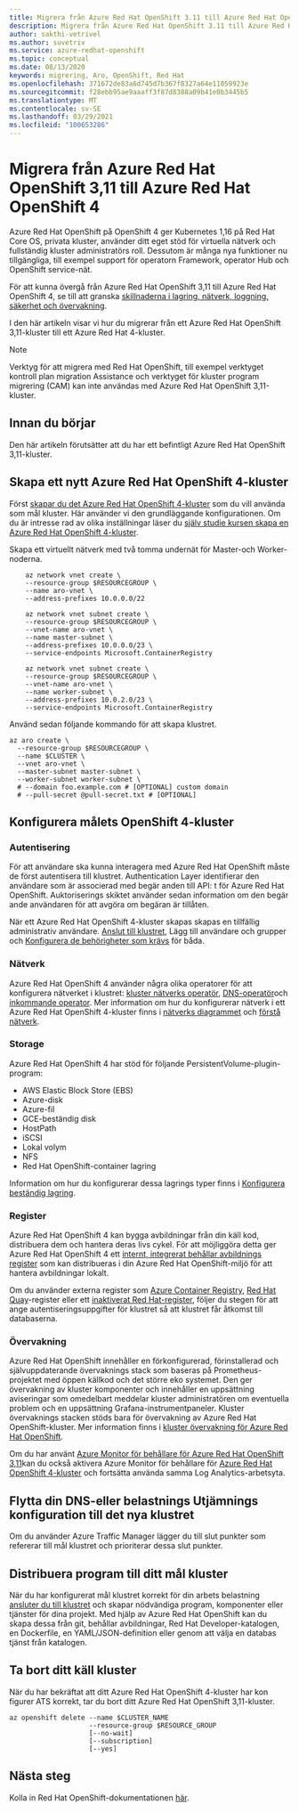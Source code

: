 ```yaml
---
title: Migrera från Azure Red Hat OpenShift 3.11 till Azure Red Hat OpenShift 4
description: Migrera från Azure Red Hat OpenShift 3.11 till Azure Red Hat OpenShift 4
author: sakthi-vetrivel
ms.author: suvetriv
ms.service: azure-redhat-openshift
ms.topic: conceptual
ms.date: 08/13/2020
keywords: migrering, Aro, OpenShift, Red Hat
ms.openlocfilehash: 371672de83a6d745d7b367f8327a64e11059923e
ms.sourcegitcommit: f28ebb95ae9aaaff3f87d8388a09b41e0b3445b5
ms.translationtype: MT
ms.contentlocale: sv-SE
ms.lasthandoff: 03/29/2021
ms.locfileid: "100653286"
---
```

# <a name="migrate-from-azure-red-hat-openshift-311-to-azure-red-hat-openshift-4"></a>Migrera från Azure Red Hat OpenShift 3,11 till Azure Red Hat OpenShift 4

Azure Red Hat OpenShift på OpenShift 4 ger Kubernetes 1,16 på Red Hat Core OS, privata kluster, använder ditt eget stöd för virtuella nätverk och fullständig kluster administratörs roll. Dessutom är många nya funktioner nu tillgängliga, till exempel support för operatorn Framework, operator Hub och OpenShift service-nät.

För att kunna övergå från Azure Red Hat OpenShift 3,11 till Azure Red Hat OpenShift 4, se till att granska [skillnaderna i lagring, nätverk, loggning, säkerhet och övervakning](https://docs.openshift.com/container-platform/4.4/migration/migrating_3_4/planning-migration-3-to-4.html).

I den här artikeln visar vi hur du migrerar från ett Azure Red Hat OpenShift 3,11-kluster till ett Azure Red Hat 4-kluster.

> [!NOTE]
> Verktyg för att migrera med Red Hat OpenShift, till exempel verktyget kontroll plan migration Assistance och verktyget för kluster program migrering (CAM) kan inte användas med Azure Red Hat OpenShift 3,11-kluster.

## <a name="before-you-begin"></a>Innan du börjar

Den här artikeln förutsätter att du har ett befintligt Azure Red Hat OpenShift 3,11-kluster.

## <a name="create-a-target-azure-red-hat-openshift-4-cluster"></a>Skapa ett nytt Azure Red Hat OpenShift 4-kluster

Först [skapar du det Azure Red Hat OpenShift 4-kluster](tutorial-create-cluster.md) som du vill använda som mål kluster. Här använder vi den grundläggande konfigurationen. Om du är intresse rad av olika inställningar läser du [själv studie kursen skapa en Azure Red Hat OpenShift 4-kluster](tutorial-create-cluster.md).

Skapa ett virtuellt nätverk med två tomma undernät för Master-och Worker-noderna.

```azurecli-interactive
    az network vnet create \
    --resource-group $RESOURCEGROUP \
    --name aro-vnet \
    --address-prefixes 10.0.0.0/22

    az network vnet subnet create \
    --resource-group $RESOURCEGROUP \
    --vnet-name aro-vnet \
    --name master-subnet \
    --address-prefixes 10.0.0.0/23 \
    --service-endpoints Microsoft.ContainerRegistry

    az network vnet subnet create \
    --resource-group $RESOURCEGROUP \
    --vnet-name aro-vnet \
    --name worker-subnet \
    --address-prefixes 10.0.2.0/23 \
    --service-endpoints Microsoft.ContainerRegistry
```

Använd sedan följande kommando för att skapa klustret.

```azurecli-interactive
az aro create \
  --resource-group $RESOURCEGROUP \
  --name $CLUSTER \
  --vnet aro-vnet \
  --master-subnet master-subnet \
  --worker-subnet worker-subnet \
  # --domain foo.example.com # [OPTIONAL] custom domain
  # --pull-secret @pull-secret.txt # [OPTIONAL]
```

## <a name="configure-the-target-openshift-4-cluster"></a>Konfigurera målets OpenShift 4-kluster

### <a name="authentication"></a>Autentisering

För att användare ska kunna interagera med Azure Red Hat OpenShift måste de först autentisera till klustret. Authentication Layer identifierar den användare som är associerad med begär anden till API: t för Azure Red Hat OpenShift. Auktoriserings skiktet använder sedan information om den begär ande användaren för att avgöra om begäran är tillåten.

När ett Azure Red Hat OpenShift 4-kluster skapas skapas en tillfällig administrativ användare. [Anslut till klustret](tutorial-connect-cluster.md), Lägg till användare och grupper och [Konfigurera de behörigheter som krävs](https://docs.openshift.com/container-platform/4.6/authentication/understanding-authentication.html) för båda.

### <a name="networking"></a>Nätverk

Azure Red Hat OpenShift 4 använder några olika operatorer för att konfigurera nätverket i klustret: [kluster nätverks operatör](https://docs.openshift.com/container-platform/4.6/networking/cluster-network-operator.html#nw-cluster-network-operator_cluster-network-operator), [DNS-operatör](https://docs.openshift.com/container-platform/4.6/networking/dns-operator.html)och [inkommande operator](https://docs.openshift.com/container-platform/4.6/networking/ingress-operator.html). Mer information om hur du konfigurerar nätverk i ett Azure Red Hat OpenShift 4-kluster finns i [nätverks diagrammet](concepts-networking.md) och [förstå nätverk](https://docs.openshift.com/container-platform/4.6/networking/understanding-networking.html).

### <a name="storage"></a>Storage
Azure Red Hat OpenShift 4 har stöd för följande PersistentVolume-plugin-program:

- AWS Elastic Block Store (EBS)
- Azure-disk
- Azure-fil
- GCE-beständig disk
- HostPath
- iSCSI
- Lokal volym
- NFS
- Red Hat OpenShift-container lagring

Information om hur du konfigurerar dessa lagrings typer finns i [Konfigurera beständig lagring](https://access.redhat.com/documentation/azure_red_hat_openshift/4/html/storage/configuring-persistent-storage).

### <a name="registry"></a>Register

Azure Red Hat OpenShift 4 kan bygga avbildningar från din käll kod, distribuera dem och hantera deras livs cykel. För att möjliggöra detta ger Azure Red Hat OpenShift 4 ett [internt, integrerat behållar avbildnings register](https://docs.openshift.com/container-platform/4.6/registry/registry-options.html) som kan distribueras i din Azure Red Hat OpenShift-miljö för att hantera avbildningar lokalt.

Om du använder externa register som [Azure Container Registry](../container-registry/index.yml), [Red Hat Quay](https://docs.openshift.com/container-platform/4.6/registry/registry-options.html#registry-quay-overview_registry-options)-register eller ett [inaktiverat Red Hat-register](https://docs.openshift.com/container-platform/4.6/registry/registry-options.html#registry-authentication-enabled-registry-overview_registry-options), följer du stegen för att ange autentiseringsuppgifter för klustret så att klustret får åtkomst till databaserna.

### <a name="monitoring"></a>Övervakning

Azure Red Hat OpenShift innehåller en förkonfigurerad, förinstallerad och självuppdaterande övervaknings stack som baseras på Prometheus-projektet med öppen källkod och det större eko systemet. Den ger övervakning av kluster komponenter och innehåller en uppsättning aviseringar som omedelbart meddelar kluster administratören om eventuella problem och en uppsättning Grafana-instrumentpaneler. Kluster övervaknings stacken stöds bara för övervakning av Azure Red Hat OpenShift-kluster. Mer information finns i [kluster övervakning för Azure Red Hat OpenShift](https://docs.openshift.com/container-platform/4.6/monitoring/understanding-the-monitoring-stack.html).

Om du har använt [Azure Monitor för behållare för Azure Red Hat OpenShift 3,11](../azure-monitor/containers/container-insights-azure-redhat-setup.md)kan du också aktivera Azure Monitor för behållare för [Azure Red Hat OpenShift 4-kluster](../azure-monitor/containers/container-insights-azure-redhat4-setup.md) och fortsätta använda samma Log Analytics-arbetsyta.

## <a name="move-your-dns-or-load-balancer-configuration-to-the-new-cluster"></a>Flytta din DNS-eller belastnings Utjämnings konfiguration till det nya klustret

Om du använder Azure Traffic Manager lägger du till slut punkter som refererar till mål klustret och prioriterar dessa slut punkter.

## <a name="deploy-application-to-your-target-cluster"></a>Distribuera program till ditt mål kluster

När du har konfigurerat mål klustret korrekt för din arbets belastning [ansluter du till klustret](tutorial-connect-cluster.md) och skapar nödvändiga program, komponenter eller tjänster för dina projekt. Med hjälp av Azure Red Hat OpenShift kan du skapa dessa från git, behållar avbildningar, Red Hat Developer-katalogen, en Dockerfile, en YAML/JSON-definition eller genom att välja en databas tjänst från katalogen.

## <a name="delete-your-source-cluster"></a>Ta bort ditt käll kluster
När du har bekräftat att ditt Azure Red Hat OpenShift 4-kluster har kon figurer ATS korrekt, tar du bort ditt Azure Red Hat OpenShift 3,11-kluster.

```
az openshift delete --name $CLUSTER_NAME
                    --resource-group $RESOURCE_GROUP
                    [--no-wait]
                    [--subscription]
                    [--yes]
```
## <a name="next-steps"></a>Nästa steg
Kolla in Red Hat OpenShift-dokumentationen [här](https://docs.openshift.com/container-platform/4.6/welcome/index.html).
